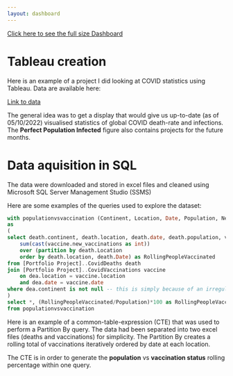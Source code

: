 ```yaml
---
layout: dashboard
---
```


[Click here to see the full size Dashboard](https://public.tableau.com/app/profile/paul.fisher5714/viz/CovidDashboard_16650690608120/Dashboard1#1)

# Tableau creation

Here is an example of a project I did looking at COVID statistics using Tableau. Data are available here:

[Link to data](https://ourworldindata.org/covid-deaths)

The general idea was to get a display that would give us up-to-date (as of 05/10/2022) visualised statistics of global
COVID death-rate and infections. The **Perfect Population Infected** figure also contains projects for the future months.

# Data aquisition in SQL

The data were downloaded and stored in excel files and cleaned using Microsoft SQL Server Management Studio (SSMS)

Here are some examples of the queries used to explore the dataset:

```sql
with populationvsvaccination (Continent, Location, Date, Population, New_Vaccinations, RollingPeopleVaccinated)
as
(
select death.continent, death.location, death.date, death.population, vaccine.new_vaccinations,
    sum(cast(vaccine.new_vaccinations as int)) 
    over (partition by death.Location 
    order by death.location, death.Date) as RollingPeopleVaccinated
from [Portfolio Project]..CovidDeaths death
join [Portfolio Project]..CovidVaccinations vaccine
	on dea.location = vaccine.location
	and dea.date = vaccine.date
where dea.continent is not null -- this is simply because of an irregularity in the dataset between location/continent
)
select *, (RollingPeopleVaccinated/Population)*100 as RollingPeopleVaccinatedPercentage
from populationvsvaccination
```

Here is an example of a common-table-expression (CTE) that was used to perform a Partition By query.
The data had been separated into two excel files (deaths and vaccinations) for simplicity. The Partition By creates a 
rolling total of vaccinations iteratively ordered by date at each location.

The CTE is in order to generate the **population** vs **vaccination status** rolling percentage within one query.
